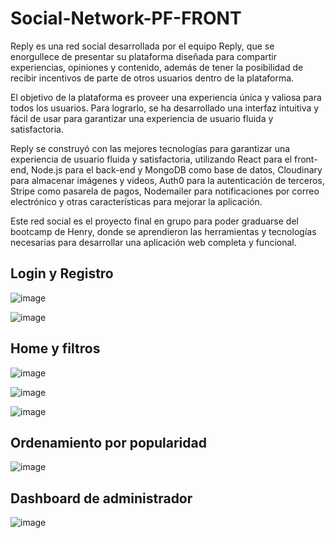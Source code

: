 # Social-Network-PF-FRONT

Reply es una red social desarrollada por el equipo Reply, 
que se enorgullece de presentar su plataforma diseñada para compartir experiencias, opiniones y contenido, 
además de tener la posibilidad de recibir incentivos de parte de otros usuarios dentro de la plataforma. 

El objetivo de la plataforma es proveer una experiencia única y valiosa para todos los usuarios.
Para lograrlo, se ha desarrollado una interfaz intuitiva y fácil de usar para garantizar una experiencia de usuario fluida y satisfactoria.

Reply se construyó con las mejores tecnologías para garantizar una experiencia de usuario fluida y satisfactoria, utilizando React para el front-end,
Node.js para el back-end y MongoDB como base de datos, Cloudinary para almacenar imágenes y videos, Auth0 para la autenticación de terceros,
Stripe como pasarela de pagos, Nodemailer para notificaciones por correo electrónico y otras características para mejorar la aplicación.

Este red social es el proyecto final en grupo para poder graduarse del bootcamp de Henry, donde se aprendieron las herramientas y tecnologías
necesarias para desarrollar una aplicación web completa y funcional.

## Login y Registro

![image](https://user-images.githubusercontent.com/57721146/214448982-afa75587-842e-4178-a59a-f66150c1d48f.png)

![image](https://user-images.githubusercontent.com/57721146/214449008-189b5582-0941-4fa0-add4-fd17dd9cff57.png)

## Home y filtros

![image](https://user-images.githubusercontent.com/57721146/214447977-7233a344-1b28-4f9b-8f6c-84f0bdc58cb1.png)

![image](https://user-images.githubusercontent.com/57721146/214448232-fec143b3-c91e-4f64-9ada-001b3d7706cb.png)

![image](https://user-images.githubusercontent.com/57721146/214448891-208be5fc-13db-4631-92aa-0ea5f39d7150.png)

## Ordenamiento por popularidad
![image](https://user-images.githubusercontent.com/57721146/214448828-b8b5df60-c8a3-484c-800c-c483a4b17c4d.png)

## Dashboard de administrador

![image](https://user-images.githubusercontent.com/57721146/214448696-42a8b9a4-bb37-4872-b948-b061e388d75e.png)

